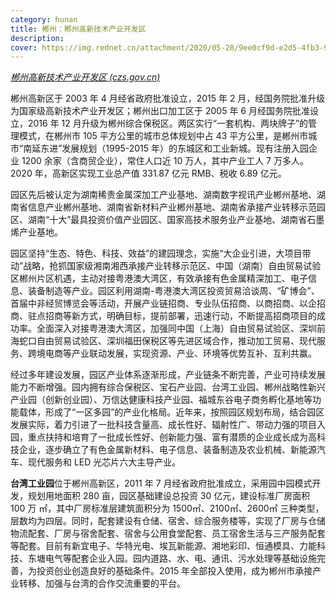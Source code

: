 ```yaml
---
category: hunan
title: 郴州：郴州高新技术产业开发区
description:
cover: https://img.rednet.cn/attachment/2020/05-28/9ee0cf9d-e2d5-4fb3-9cf8-b5fde56d1959.
---
```


_[郴州高新技术产业开发区 (czs.gov.cn)](http://czepz.czs.gov.cn/)_

郴州高新区于 2003 年 4 月经省政府批准设立，2015 年 2 月，经国务院批准升级为国家级高新技术产业开发区；郴州出口加工区于 2005 年 6 月经国务院批准设立，2016 年 12 月升级为郴州综合保税区。两区实行“一套机构、两块牌子”的管理模式，在郴州市 105 平方公里的城市总体规划中占 43 平方公里，是郴州市城市“南延东进”发展规划（1995-2015 年）的东城区和工业新城。现有注册入园企业 1200 余家（含商贸企业），常住人口近 10 万人，其中产业工人 7 万多人。2020 年，高新区实现工业总产值 331.87 亿元 RMB、税收 6.89 亿元。

园区先后被认定为湖南稀贵金属深加工产业基地、湖南数字视讯产业郴州基地、湖南省信息产业郴州基地、湖南省新材料产业郴州基地、湖南省承接产业转移示范园区、湖南“十大”最具投资价值产业园区、国家高技术服务业产业基地、湖南省石墨烯产业基地。

园区坚持“生态、特色、科技、效益”的建园理念，实施“大企业引进，大项目带动”战略，抢抓国家级湘南湘西承接产业转移示范区、中国（湖南）自由贸易试验区郴州片区机遇，主动对接粤港澳大湾区，有效承接有色金属精深加工、电子信息、装备制造等产业。园区利用湖南-粤港澳大湾区投资贸易洽谈周、“矿博会”、首届中非经贸博览会等活动，开展产业链招商、专业队伍招商、以商招商、以企招商、驻点招商等新方式，明确目标，提前部署，迅速行动，不断提高招商项目的成功率。全面深入对接粤港澳大湾区，加强同中国（上海）自由贸易试验区、深圳前海蛇口自由贸易试验区、深圳福田保税区等先进区域合作，推动加工贸易、现代服务、跨境电商等产业联动发展，实现资源、产业、环境等优势互补、互利共赢。

经过多年建设发展，园区产业体系逐渐形成，产业链条不断完善，产业可持续发展能力不断增强。园内拥有综合保税区、宝石产业园、台湾工业园、郴州战略性新兴产业园（创新创业园）、万信达健康科技产业园、福城东谷电子商务孵化基地等功能载体，形成了“一区多园”的产业化格局。近年来，按照园区规划布局，结合园区发展实际，着力引进了一批科技含量高、成长性好、辐射性广、带动力强的项目入园，重点扶持和培育了一批成长性好、创新能力强、富有潜质的企业成长成为高科技企业，逐步确立了有色金属新材料、电子信息、装备制造及农业机械、新能源汽车、现代服务和 LED 光芯片六大主导产业。

**台湾工业园**位于郴州高新区，2011 年 7 月经省政府批准成立，采用园中园模式开发，规划用地面积 280 亩，园区基础建设总投资 30 亿元，建设标准厂房面积 100 万 ㎡，其中厂房标准层建筑面积分为 1500㎡、2100㎡、2600㎡ 三种类型，层数均为四层。同时，配套建设有仓储、宿舍、综合服务楼等，实现了厂房与仓储物流配套、厂房与宿舍配套、宿舍与公用食堂配套、员工宿舍生活与三产服务配套等配套。目前有新宜电子、华特光电、埃瓦新能源、湘地彩印、恒通模具、力能科技、东塘电气等配套企业入园。园内道路、水、电、通讯、污水处理等基础设施完善，为投资创业创造良好的基础条件。2015 年全部投入使用，成为郴州市承接产业转移、加强与台湾的合作交流重要的平台。
